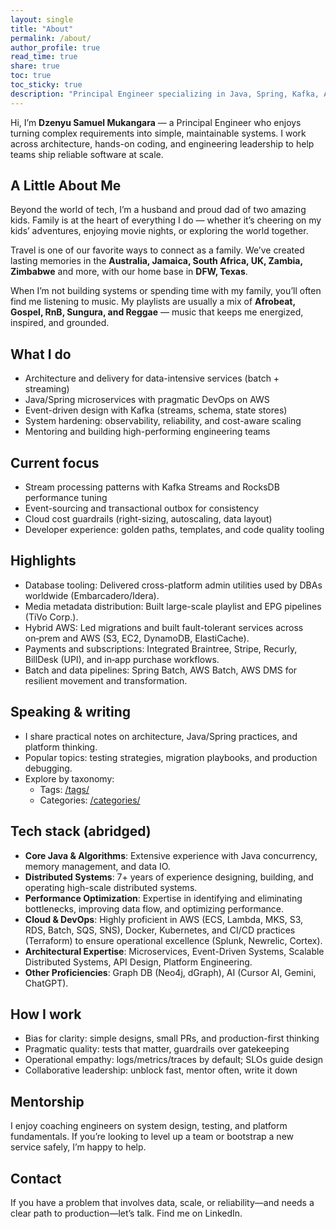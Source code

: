 ```yaml
---
layout: single
title: "About"
permalink: /about/
author_profile: true
read_time: true
share: true
toc: true
toc_sticky: true
description: "Principal Engineer specializing in Java, Spring, Kafka, AWS, and building resilient, high-throughput systems."
---
```


Hi, I’m **Dzenyu Samuel Mukangara** — a Principal Engineer who enjoys turning complex requirements into simple, maintainable systems. I work across architecture, hands-on coding, and engineering leadership to help teams ship reliable software at scale.

## A Little About Me

Beyond the world of tech, I’m a husband and proud dad of two amazing kids. Family is at the heart of everything I do — whether it’s cheering on my kids’ adventures, enjoying movie nights, or exploring the world together.

Travel is one of our favorite ways to connect as a family. We’ve created lasting memories in the **Australia, Jamaica, South Africa, UK, Zambia, Zimbabwe** and more, with our home base in **DFW, Texas**.

When I’m not building systems or spending time with my family, you’ll often find me listening to music. My playlists are usually a mix of **Afrobeat, Gospel, RnB, Sungura, and Reggae** — music that keeps me energized, inspired, and grounded.

## What I do
- Architecture and delivery for data-intensive services (batch + streaming)
- Java/Spring microservices with pragmatic DevOps on AWS
- Event-driven design with Kafka (streams, schema, state stores)
- System hardening: observability, reliability, and cost-aware scaling
- Mentoring and building high-performing engineering teams

## Current focus
- Stream processing patterns with Kafka Streams and RocksDB performance tuning
- Event-sourcing and transactional outbox for consistency
- Cloud cost guardrails (right-sizing, autoscaling, data layout)
- Developer experience: golden paths, templates, and code quality tooling

## Highlights
- Database tooling: Delivered cross-platform admin utilities used by DBAs worldwide (Embarcadero/Idera).
- Media metadata distribution: Built large-scale playlist and EPG pipelines (TiVo Corp.).
- Hybrid AWS: Led migrations and built fault-tolerant services across on‑prem and AWS (S3, EC2, DynamoDB, ElastiCache).
- Payments and subscriptions: Integrated Braintree, Stripe, Recurly, BillDesk (UPI), and in‑app purchase workflows.
- Batch and data pipelines: Spring Batch, AWS Batch, AWS DMS for resilient movement and transformation.

## Speaking & writing
- I share practical notes on architecture, Java/Spring practices, and platform thinking.
- Popular topics: testing strategies, migration playbooks, and production debugging.
- Explore by taxonomy:
  - Tags: [/tags/](/tags/)
  - Categories: [/categories/](/categories/)

## Tech stack (abridged)
- **Core Java & Algorithms**: Extensive experience with Java concurrency, memory management, and data IO.  
- **Distributed Systems**: 7+ years of experience designing, building, and operating high-scale distributed systems. 
- **Performance Optimization**: Expertise in identifying and eliminating bottlenecks, improving data flow, and
optimizing performance. 
- **Cloud & DevOps**: Highly proficient in AWS (ECS, Lambda, MKS, S3, RDS, Batch, SQS, SNS), Docker, Kubernetes,
and CI/CD practices (Terraform) to ensure operational excellence (Splunk, Newrelic, Cortex). 
- **Architectural Expertise**: Microservices, Event-Driven Systems, Scalable Distributed Systems, API Design, Platform Engineering.
- **Other Proficiencies**: Graph DB (Neo4j, dGraph), AI (Cursor AI, Gemini, ChatGPT).

## How I work
- Bias for clarity: simple designs, small PRs, and production-first thinking
- Pragmatic quality: tests that matter, guardrails over gatekeeping
- Operational empathy: logs/metrics/traces by default; SLOs guide design
- Collaborative leadership: unblock fast, mentor often, write it down

## Mentorship
I enjoy coaching engineers on system design, testing, and platform fundamentals. If you’re looking to level up a team or bootstrap a new service safely, I’m happy to help.

## Contact

If you have a problem that involves data, scale, or reliability—and needs a clear path to production—let’s talk. Find me on LinkedIn.
